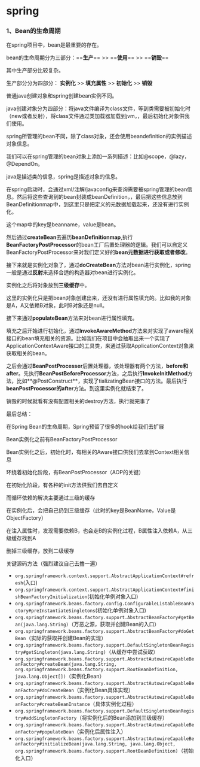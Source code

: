 # spring

### 1、Bean的生命周期

在spring项目中，bean是最重要的存在。

bean的生命周期分为三部分：==**生产**==  >>    ==**使用**==  >>    ==**销毁**==

其中生产部分比较复杂。

生产部分分为四部分： **实例化**  >>  **填充属性**  >>  **初始化**  >>  **销毁**  



普通java创建对象和spring创建bean实例不同。

java创建对象分为四部分：将java文件编译为class文件，等到类需要被初始化时（new或者反射），将class文件通过类加载器加载到jvm，，最后初始化对象供我们使用。



spring所管理的bean不同，除了class对象，还会使用beandefinition的实例描述对象信息。

我们可以在spring管理的bean对象上添加一系列描述：比如@scope，@lazy，@DependOn。

java是描述类的信息，spring是描述对象的信息。

在spring启动时，会通过xml/注解/javaconfig来查询需要被spring管理的bean信息。然后将这些查询到的bean封装成beanDefinition，，最后把这些信息放到BeanDefinitionmap中，到这里只是把定义的元数据加载起来，还没有进行实例化。

这个map中的key是beanname，value是bean。

然后通过**createBean**去遍历**beanDefinitionmap**,执行**BeanFactoryPostProcessor**的bean工厂后置处理器的逻辑。我们可以自定义BeanFactoryPostProcessor来对我们定义好的**bean元数据进行获取或者修改**。



接下来就是实例化对象了，通过**doCreateBean**方法对bean进行实例化，spring一般是通过**反射**来选择合适的构造器对bean进行实例化。

实例化之后将对象放到**三级缓存**中。

这里的实例化只是把bean对象创建出来，还没有进行属性填充的。比如我的对象是A，A又依赖B对象，此时B对象还是null。

接下来通过**populateBean**方法来对bean进行属性填充。

填充之后开始进行初始化，通过**InvokeAwareMethod**方法来对实现了aware相关接口的bean填充相关的资源。比如我们在项目中会抽取出来一个实现了ApplicationContextAware接口的工具类，来通过获取ApplicationContext对象来获取相关的bean。

之后会通过**BeanPostProcesser**后置处理器，该处理器有两个方法，**before和after**。先执行**BeanPostBeforeProcessor**方法，之后执行**InvokeInitMethod**方法，比如**@PostConstruct**，实现了tializatingBean接口的方法。最后执行**beanPostProcessor的after**方法。到这里实例化就结束了。

销毁的时候就看有没有配置相关的destroy方法，执行就完事了



最后总结：

在Spring Bean的生命周期，Spring预留了很多的hook给我们去扩展

Bean实例化之前有BeanFactoryPostProcessor

Bean实例化之后，初始化时，有相关的Aware接口供我们去拿到Context相关信息

环绕着初始化阶段，有BeanPostProcessor（AOP的关键）

在初始化阶段，有各种的init方法供我们去自定义

而循环依赖的解决主要通过三级的缓存

在实例化后，会把自己扔到三级缓存（此时的key是BeanName，Value是ObjectFactory）

在注入属性时，发现需要依赖B，也会走B的实例化过程，B属性注入依赖A，从三级缓存找到A

删掉三级缓存，放到二级缓存



关键源码方法（强烈建议自己去撸一遍）

- `org.springframework.context.support.AbstractApplicationContext#refresh`(入口)
- `org.springframework.context.support.AbstractApplicationContext#finishBeanFactoryInitialization`(初始化单例对象入口)
- `org.springframework.beans.factory.config.ConfigurableListableBeanFactory#preInstantiateSingletons`(初始化单例对象入口)
- `org.springframework.beans.factory.support.AbstractBeanFactory#getBean(java.lang.String)`（万恶之源，获取并创建Bean的入口）
- `org.springframework.beans.factory.support.AbstractBeanFactory#doGetBean`（实际的获取并创建Bean的实现）
- `org.springframework.beans.factory.support.DefaultSingletonBeanRegistry#getSingleton(java.lang.String)`（从缓存中尝试获取）
- `org.springframework.beans.factory.support.AbstractAutowireCapableBeanFactory#createBean(java.lang.String, org.springframework.beans.factory.support.RootBeanDefinition, java.lang.Object[])`（实例化Bean）
- `org.springframework.beans.factory.support.AbstractAutowireCapableBeanFactory#doCreateBean`（实例化Bean具体实现）
- `org.springframework.beans.factory.support.AbstractAutowireCapableBeanFactory#createBeanInstance`（具体实例化过程）
- `org.springframework.beans.factory.support.DefaultSingletonBeanRegistry#addSingletonFactory`（将实例化后的Bean添加到三级缓存）
- `org.springframework.beans.factory.support.AbstractAutowireCapableBeanFactory#populateBean`（实例化后属性注入）
- `org.springframework.beans.factory.support.AbstractAutowireCapableBeanFactory#initializeBean(java.lang.String, java.lang.Object, org.springframework.beans.factory.support.RootBeanDefinition)`（初始化入口）


